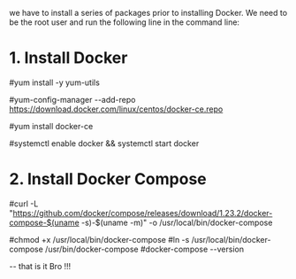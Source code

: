
we have to install a series of packages prior to installing Docker. We need to be the root user and run the following line in the command line:

# 1. Install Docker 

#yum install -y yum-utils

#yum-config-manager  --add-repo https://download.docker.com/linux/centos/docker-ce.repo

#yum install docker-ce

#systemctl enable docker && systemctl start docker

# 2. Install Docker Compose

#curl -L "https://github.com/docker/compose/releases/download/1.23.2/docker-compose-$(uname -s)-$(uname -m)" -o /usr/local/bin/docker-compose

#chmod +x /usr/local/bin/docker-compose
#ln -s /usr/local/bin/docker-compose /usr/bin/docker-compose
#docker-compose --version


-- that is it Bro !!!
